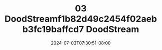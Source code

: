 --- 
title: "03  DoodStreamf1b82d49c2454f02aebb3fc19baffcd7  DoodStream"
description: "video bokeh 03  DoodStreamf1b82d49c2454f02aebb3fc19baffcd7  DoodStream yandex video full terbaru"
date: 2024-07-03T07:30:51-08:00
file_code: "6terdvkeie3c"
draft: false
cover: "foe6f1sbbdx0nj8u.jpg"
tags: ["DoodStream", "bokep-indo", "bokep-viral", "bokep-ig"]
length: 171
fld_id: "1391200"
foldername: ".SYAKIRAHHIJABTIKTOK14Video"
categories: [".SYAKIRAHHIJABTIKTOK14Video"]
views: 101
---